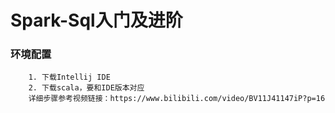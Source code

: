 # Spark-Sql入门及进阶

### 环境配置
```
    1. 下载Intellij IDE
    2. 下载scala，要和IDE版本对应
    详细步骤参考视频链接：https://www.bilibili.com/video/BV11J41147iP?p=16
```
